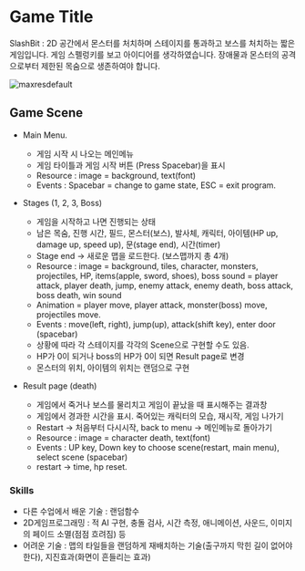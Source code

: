 # Game Title
SlashBit : 2D 공간에서 몬스터를 처치하며 스테이지를 통과하고 보스를 처치하는 짧은 게임입니다.
게임 스펠렁키를 보고 아이디어를 생각하였습니다. 장애물과 몬스터의 공격으로부터 제한된 목숨으로 생존하여야 합니다.

![maxresdefault](https://user-images.githubusercontent.com/70787160/94105678-cac83000-fe74-11ea-85e8-a562335b907b.jpg)

## Game Scene
* Main Menu.
  - 게임 시작 시 나오는 메인메뉴
  - 게임 타이틀과 게임 시작 버튼 (Press Spacebar)을 표시
  - Resource : image = background, text(font)
  - Events : Spacebar = change to game state, ESC = exit program.

* Stages (1, 2, 3, Boss)
  - 게임을 시작하고 나면 진행되는 상태
  - 남은 목숨, 진행 시간, 필드, 몬스터(보스), 발사체, 캐릭터, 아이템(HP up, damage up, speed up), 문(stage end), 시간(timer)
  - Stage end -> 새로운 맵을 로드한다. (보스맵까지 총 4개)
  - Resource : image = background, tiles, character, monsters, projectiles, HP, items(apple, sword, shoes), boss
             sound = player attack, player death, jump, enemy attack, enemy death, boss attack, boss death, win sound
  - Animation = player move, player attack, monster(boss) move, projectiles move.
  - Events : move(left, right), jump(up), attack(shift key), enter door (spacebar)
  - 상황에 따라 각 스테이지를 각각의 Scene으로 구현할 수도 있음.
  - HP가 0이 되거나 boss의 HP가 0이 되면 Result page로 변경
  - 몬스터의 위치, 아이템의 위치는 랜덤으로 구현

* Result page (death)
  - 게임에서 죽거나 보스를 물리치고 게임이 끝났을 때 표시해주는 결과창
  - 게임에서 경과한 시간을 표시. 죽어있는 캐릭터의 모습, 재시작, 게임 나가기
  - Restart -> 처음부터 다시시작, back to menu -> 메인메뉴로 돌아가기
  - Resource : image = character death, text(font)
  - Events : UP key, Down key to choose scene(restart, main menu), select scene (spacebar)
  - restart -> time, hp reset.

### Skills
* 다른 수업에서 배운 기술 : 랜덤함수
* 2D게임프로그래밍 : 적 AI 구현, 충돌 검사, 시간 측정, 애니메이션, 사운드, 이미지의 페이드 소멸(점점 흐려짐) 등
* 어려운 기술 : 맵의 타일들을 랜덤하게 재배치하는 기술(출구까지 막힌 길이 없어야 한다), 지진효과(화면이 흔들리는 효과)
